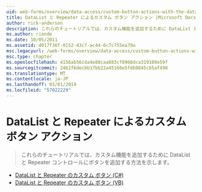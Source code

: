 ```yaml
---
uid: web-forms/overview/data-access/custom-button-actions-with-the-datalist-and-repeater/index
title: DataList と Repeater によるカスタム ボタン アクション |Microsoft Docs
author: rick-anderson
description: これらのチュートリアルでは、カスタム機能を追加するために DataList と Repeater コントロールにボタンを追加する方法を示します。
ms.author: riande
ms.date: 10/05/2011
ms.assetid: d017f36f-0152-43c7-ac44-6c7c755ea79a
msc.legacyurl: /web-forms/overview/data-access/custom-button-actions-with-the-datalist-and-repeater
msc.type: chapter
ms.openlocfilehash: 4156ab56cda4e88caa883cf8968dca319109e59f
ms.sourcegitcommit: 24b1f6decbb17bb22a45166e5fdb0845c65af498
ms.translationtype: MT
ms.contentlocale: ja-JP
ms.lasthandoff: 03/01/2019
ms.locfileid: "57022229"
---
```

<a name="custom-button-actions-with-the-datalist-and-repeater"></a>DataList と Repeater によるカスタム ボタン アクション
====================
> これらのチュートリアルでは、カスタム機能を追加するために DataList と Repeater コントロールにボタンを追加する方法を示します。


- [DataList と Repeater のカスタム ボタン (C#)](custom-buttons-in-the-datalist-and-repeater-cs.md)
- [DataList と Repeater のカスタム ボタン (VB)](custom-buttons-in-the-datalist-and-repeater-vb.md)
